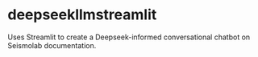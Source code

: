 # deepseekllmstreamlit
Uses Streamlit to create a Deepseek-informed conversational chatbot on Seismolab documentation.
